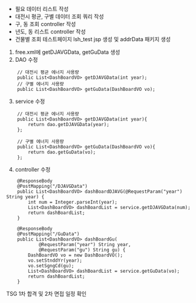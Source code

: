 - 필요 데이터 리스트 작성
- 대전시 평균, 구별 데이터 조회 쿼리 작성
- 구, 동 조회 controller 작성
- 년도, 동 리스트 controller 작성
- 건물별 조회 테스트페이지 lsh_test jsp 생성 및 addrData 패키지 생성

1. free.xml에 getDJAVGData, getGuData 생성
2. DAO 수정
```
	// 대전시 평균 에너지 사용량
	public List<DashBoardVO> getDJAVGData(int year);
	// 구별 에너지 사용량
	public List<DashBoardVO> getGuData(DashBoardVO vo);
```
3. service 수정
```
	// 대전시 평균 에너지 사용량
	public List<DashBoardVO> getDJAVGData(int year){
		return dao.getDJAVGData(year);
	};
	
	// 구별 에너지 사용량
	public List<DashBoardVO> getGuData(DashBoardVO vo){
		return dao.getGuData(vo);
	};
```
4. controller 수정
```
	@ResponseBody
	@PostMapping("/DJAVGData")
	public List<DashBoardVO> dashBoardDJAVG(@RequestParam("year") String year) {
		int num = Integer.parseInt(year);
		List<DashBoardVO> dashBoardList = service.getDJAVGData(num);
		return dashBoardList;
	}
	
	@ResponseBody
	@PostMapping("/GuData")
	public List<DashBoardVO> dashBoardGu(
			@RequestParam("year") String year,
			@RequestParam("gu") String gu) {
		DashBoardVO vo = new DashBoardVO();
		vo.setStnddYr(year);
		vo.setSgngCd(gu);
		List<DashBoardVO> dashBoardList = service.getGuData(vo);
		return dashBoardList;
	}
```



TSG 1차 합격 및 2차 면접 일정 확인
